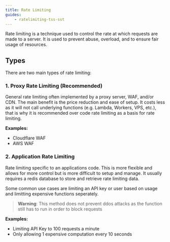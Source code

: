 ```yaml
---
title: Rate Limiting
guides:
    - ratelimiting-tss-sst
---
```


Rate limiting is a technique used to control the rate at which requests are made to a server. It is used to prevent abuse, overload, and to ensure fair usage of resources.

## Types

There are two main types of rate limiting:

### 1. Proxy Rate Limiting (Recommended)

General rate limiting often implemented by a proxy server, WAF, and/or CDN. The main benefit is the price reduction and ease of setup. It costs less as it will not call underlying functions (e.g. Lambda, Workers, VPS, etc.), that is why it is recommended over code rate limiting as a basis for rate limiting.

**Examples:**

-   Cloudflare WAF
-   AWS WAF

### 2. Application Rate Limiting

Rate limiting specific to an applications code. This is more flexible and allows for more control but is more difficult to setup and manage. It usually requires a redis database to store and retrieve rate limiting data.

Some common use cases are limiting an API key or user based on usage and limitting expensive functions seperately.

> **Warning**: This method does not prevent ddos attacks as the function still has to run in order to block requests

**Examples:**

-   Limiting API Key to 100 requests a minute
-   Only allowing 1 expensive computation every 10 seconds
